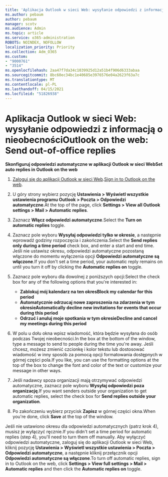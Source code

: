 ```yaml
---
title: 'Aplikacja Outlook w sieci Web: wysyłanie odpowiedzi z informacją o nieobecności'
ms.author: pebaum
author: pebaum
manager: scotv
ms.audience: Admin
ms.topic: article
ms.service: o365-administration
ROBOTS: NOINDEX, NOFOLLOW
localization_priority: Priority
ms.collection: Adm_O365
ms.custom:
- "9000761"
- "3514"
ms.openlocfilehash: 2aa47f7da34c1039925d12a51b4f906d6333abaa
ms.sourcegitcommit: 8bc60ec34bc1e40685e3976576e04a2623f63a7c
ms.translationtype: MT
ms.contentlocale: pl-PL
ms.lasthandoff: 04/15/2021
ms.locfileid: "51826938"
---
```

# <a name="outlook-on-the-web-send-out-of-office-replies"></a><span data-ttu-id="3c116-102">Aplikacja Outlook w sieci Web: wysyłanie odpowiedzi z informacją o nieobecności</span><span class="sxs-lookup"><span data-stu-id="3c116-102">Outlook on the web: Send out-of-office replies</span></span>

<span data-ttu-id="3c116-103">**Skonfiguruj odpowiedzi automatyczne w aplikacji Outlook w sieci Web**</span><span class="sxs-lookup"><span data-stu-id="3c116-103">**Set auto replies in Outlook on the web**</span></span>

1. <span data-ttu-id="3c116-104">[Zaloguj się do aplikacji Outlook w sieci Web](https://support.office.com/article/how-to-sign-in-to-outlook-on-the-web-763fab4d-0138-4814-b450-37fc286bcb79).</span><span class="sxs-lookup"><span data-stu-id="3c116-104">[Sign in to Outlook on the web](https://support.office.com/article/how-to-sign-in-to-outlook-on-the-web-763fab4d-0138-4814-b450-37fc286bcb79).</span></span>

2. <span data-ttu-id="3c116-105">U góry strony wybierz pozycję **Ustawienia > Wyświetl wszystkie ustawienia programu Outlook > Poczta > Odpowiedzi automatyczne**.</span><span class="sxs-lookup"><span data-stu-id="3c116-105">At the top of the page, click **Settings > View all Outlook settings > Mail > Automatic replies**.</span></span>

3. <span data-ttu-id="3c116-106">Zaznacz **Włącz odpowiedzi automatyczne**.</span><span class="sxs-lookup"><span data-stu-id="3c116-106">Select the **Turn on automatic replies** toggle.</span></span>

4. <span data-ttu-id="3c116-107">Zaznacz pole wyboru **Wysyłaj odpowiedzi tylko w okresie**, a następnie wprowadź godziny rozpoczęcia i zakończenia.</span><span class="sxs-lookup"><span data-stu-id="3c116-107">Select the **Send replies only during a time period** check box, and enter a start and end time.</span></span> <span data-ttu-id="3c116-108">Jeśli nie ustawisz okresu, odpowiedzi automatyczne pozostaną włączone do momentu wyłączenia opcji **Odpowiedzi automatyczne są włączone**.</span><span class="sxs-lookup"><span data-stu-id="3c116-108">If you don't set a time period, your automatic reply remains on until you turn it off by clicking the **Automatic replies on** toggle.</span></span>

5. <span data-ttu-id="3c116-109">Zaznacz pole wyboru dla dowolnej z poniższych opcji:</span><span class="sxs-lookup"><span data-stu-id="3c116-109">Select the check box for any of the following options that you're interested in:</span></span>
    - <span data-ttu-id="3c116-110">**Zablokuj mój kalendarz na ten okres**</span><span class="sxs-lookup"><span data-stu-id="3c116-110">**Block my calendar for this period**</span></span>
    - <span data-ttu-id="3c116-111">**Automatycznie odrzucaj nowe zaproszenia na zdarzenia w tym okresie**</span><span class="sxs-lookup"><span data-stu-id="3c116-111">**Automatically decline new invitations for events that occur during this period**</span></span>
    - <span data-ttu-id="3c116-112">**Odrzuć i anuluj moje spotkania w tym okresie**</span><span class="sxs-lookup"><span data-stu-id="3c116-112">**Decline and cancel my meetings during this period**</span></span>

6. <span data-ttu-id="3c116-113">W polu u dołu okna wpisz wiadomość, która będzie wysyłana do osób podczas Twojej nieobecności.</span><span class="sxs-lookup"><span data-stu-id="3c116-113">In the box at the bottom of the window, type a message to send to people during the time you're away.</span></span> <span data-ttu-id="3c116-114">Jeśli chcesz, możesz zmienić czcionkę i kolor tekstu lub dostosować wiadomość w inny sposób za pomocą opcji formatowania dostępnych w górnej części pola.</span><span class="sxs-lookup"><span data-stu-id="3c116-114">If you like, you can use the formatting options at the top of the box to change the font and color of the text or customize your message in other ways.</span></span>

7. <span data-ttu-id="3c116-115">Jeśli nadawcy spoza organizacji mają otrzymywać odpowiedzi automatyczne, zaznacz pole wyboru **Wysyłaj odpowiedzi poza organizację**.</span><span class="sxs-lookup"><span data-stu-id="3c116-115">If you want senders outside your organization to get automatic replies, select the check box for **Send replies outside your organization**.</span></span>

8. <span data-ttu-id="3c116-116">Po zakończeniu wybierz przycisk **Zapisz** w górnej części okna.</span><span class="sxs-lookup"><span data-stu-id="3c116-116">When you're done, click **Save** at the top of the window.</span></span>

<span data-ttu-id="3c116-117">Jeśli nie ustawiono okresu dla odpowiedzi automatycznych (patrz krok 4), musisz je wyłączyć ręcznie.</span><span class="sxs-lookup"><span data-stu-id="3c116-117">If you didn't set a time period for automatic replies (step 4), you'll need to turn them off manually.</span></span> <span data-ttu-id="3c116-118">Aby wyłączyć odpowiedzi automatyczne, zaloguj się do aplikacji Outlook w sieci Web, kliknij pozycję **Ustawienia > Wyświetl wszystkie ustawienia > Poczta > Odpowiedzi automatyczne**, a następnie kliknij przełącznik opcji **Odpowiedzi automatyczne są włączone**.</span><span class="sxs-lookup"><span data-stu-id="3c116-118">To turn off automatic replies, sign in to Outlook on the web, click **Settings > View full settings > Mail > Automatic replies** and then click the **Automatic replies on** toggle.</span></span>
